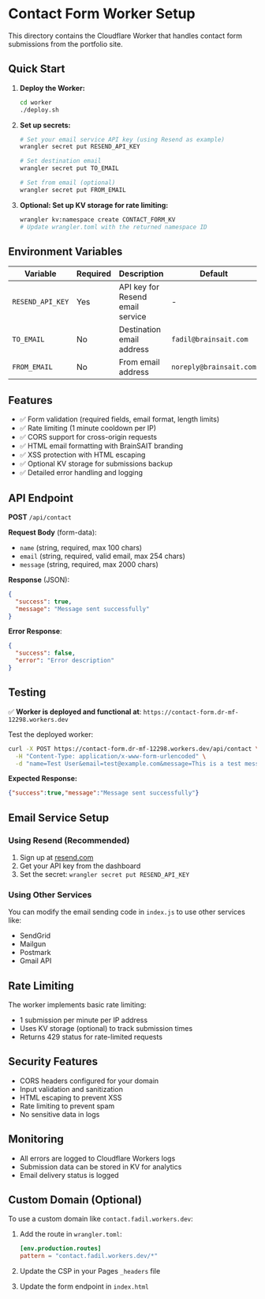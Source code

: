 # Contact Form Worker Setup

This directory contains the Cloudflare Worker that handles contact form submissions from the portfolio site.

## Quick Start

1. **Deploy the Worker:**

   ```bash
   cd worker
   ./deploy.sh
   ```

2. **Set up secrets:**

   ```bash
   # Set your email service API key (using Resend as example)
   wrangler secret put RESEND_API_KEY

   # Set destination email
   wrangler secret put TO_EMAIL

   # Set from email (optional)
   wrangler secret put FROM_EMAIL
   ```

3. **Optional: Set up KV storage for rate limiting:**

   ```bash
   wrangler kv:namespace create CONTACT_FORM_KV
   # Update wrangler.toml with the returned namespace ID
   ```

## Environment Variables

| Variable | Required | Description | Default |
|----------|----------|-------------|---------|
| `RESEND_API_KEY` | Yes | API key for Resend email service | - |
| `TO_EMAIL` | No | Destination email address | `fadil@brainsait.com` |
| `FROM_EMAIL` | No | From email address | `noreply@brainsait.com` |

## Features

- ✅ Form validation (required fields, email format, length limits)
- ✅ Rate limiting (1 minute cooldown per IP)
- ✅ CORS support for cross-origin requests
- ✅ HTML email formatting with BrainSAIT branding
- ✅ XSS protection with HTML escaping
- ✅ Optional KV storage for submissions backup
- ✅ Detailed error handling and logging

## API Endpoint

**POST** `/api/contact`

**Request Body** (form-data):

- `name` (string, required, max 100 chars)
- `email` (string, required, valid email, max 254 chars)
- `message` (string, required, max 2000 chars)

**Response** (JSON):

```json
{
  "success": true,
  "message": "Message sent successfully"
}
```

**Error Response**:

```json
{
  "success": false,
  "error": "Error description"
}
```

## Testing

✅ **Worker is deployed and functional at**: `https://contact-form.dr-mf-12298.workers.dev`

Test the deployed worker:

```bash
curl -X POST https://contact-form.dr-mf-12298.workers.dev/api/contact \
  -H "Content-Type: application/x-www-form-urlencoded" \
  -d "name=Test User&email=test@example.com&message=This is a test message"
```

**Expected Response:**

```json
{"success":true,"message":"Message sent successfully"}
```

## Email Service Setup

### Using Resend (Recommended)

1. Sign up at [resend.com](https://resend.com)
2. Get your API key from the dashboard
3. Set the secret: `wrangler secret put RESEND_API_KEY`

### Using Other Services

You can modify the email sending code in `index.js` to use other services like:

- SendGrid
- Mailgun
- Postmark
- Gmail API

## Rate Limiting

The worker implements basic rate limiting:

- 1 submission per minute per IP address
- Uses KV storage (optional) to track submission times
- Returns 429 status for rate-limited requests

## Security Features

- CORS headers configured for your domain
- Input validation and sanitization
- HTML escaping to prevent XSS
- Rate limiting to prevent spam
- No sensitive data in logs

## Monitoring

- All errors are logged to Cloudflare Workers logs
- Submission data can be stored in KV for analytics
- Email delivery status is logged

## Custom Domain (Optional)

To use a custom domain like `contact.fadil.workers.dev`:

1. Add the route in `wrangler.toml`:

   ```toml
   [env.production.routes]
   pattern = "contact.fadil.workers.dev/*"
   ```

2. Update the CSP in your Pages `_headers` file
3. Update the form endpoint in `index.html`
